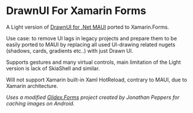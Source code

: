 # DrawnUI For Xamarin Forms
A Light version of [DrawnUI for .Net MAUI](https://github.com/taublast/DrawnUi.Maui) ported to Xamarin.Forms. 

Use case: to remove UI lags in legacy projects and prepare them to be easily ported to MAUI by replacing all used UI-drawing related nugets (shadows, cards, gradients etc..) with just Drawn UI.

Supports gestures and many virtual controls, main limitation of the Light version is lack of SkiaShell and similar.

Will not support Xamarin built-in Xaml HotReload, contrary to MAUI, due to Xamarin architecture.

_Uses a modified [Glidex.Forms](https://github.com/jonathanpeppers/glidex) project created by Jonathan Peppers for caching images on Android._
